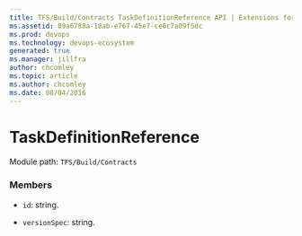 ```yaml
---
title: TFS/Build/Contracts TaskDefinitionReference API | Extensions for Azure DevOps Services
ms.assetid: 89a6788a-18ab-e767-45e7-ce0c7a09f5dc
ms.prod: devops
ms.technology: devops-ecosystem
generated: true
ms.manager: jillfra
author: chcomley
ms.topic: article
ms.author: chcomley
ms.date: 08/04/2016
---
```


# TaskDefinitionReference

Module path: `TFS/Build/Contracts`


### Members

* `id`: string. 

* `versionSpec`: string. 


